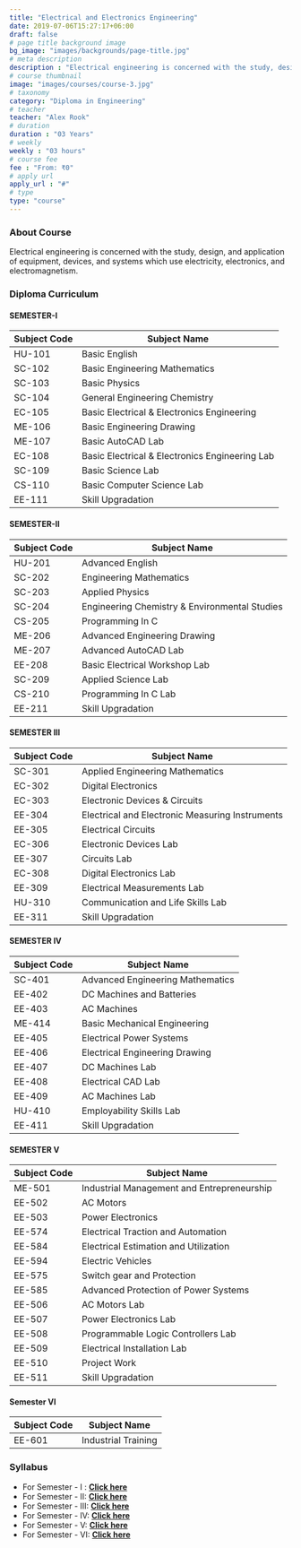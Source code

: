 ```yaml
---
title: "Electrical and Electronics Engineering"
date: 2019-07-06T15:27:17+06:00
draft: false
# page title background image
bg_image: "images/backgrounds/page-title.jpg"
# meta description
description : "Electrical engineering is concerned with the study, design, and application of equipment, devices, and systems which use electricity, electronics, and electromagnetism."
# course thumbnail
image: "images/courses/course-3.jpg"
# taxonomy
category: "Diploma in Engineering"
# teacher
teacher: "Alex Rook"
# duration
duration : "03 Years"
# weekly
weekly : "03 hours"
# course fee
fee : "From: ₹0"
# apply url
apply_url : "#"
# type
type: "course"
---
```



### About Course

Electrical engineering is concerned with the study, design, and application of equipment, devices, and systems which use electricity, electronics, and electromagnetism.

### Diploma Curriculum

#### SEMESTER-I 

| Subject Code | Subject Name |
| --- | --- |
| HU-101 | Basic English |
| SC-102 | Basic Engineering Mathematics |
| SC-103 | Basic Physics |
| SC-104 | General Engineering Chemistry |
| EC-105 | Basic Electrical & Electronics Engineering |
| ME-106 | Basic Engineering Drawing |
| ME-107 | Basic AutoCAD Lab |
| EC-108 | Basic Electrical & Electronics Engineering Lab |
| SC-109 | Basic Science Lab |
| CS-110 | Basic Computer Science Lab |
| EE-111 | Skill Upgradation |

#### SEMESTER-II 

| Subject Code | Subject Name |
| --- | --- |
| HU-201 | Advanced English |
| SC-202 | Engineering Mathematics |
| SC-203 | Applied Physics |
| SC-204 | Engineering Chemistry & Environmental Studies |
| CS-205 | Programming In C |
| ME-206 | Advanced Engineering Drawing |
| ME-207 | Advanced AutoCAD Lab |
| EE-208 | Basic Electrical Workshop Lab |
| SC-209 | Applied Science Lab |
| CS-210 | Programming In C Lab |
| EE-211 | Skill Upgradation |

#### SEMESTER III 

| Subject Code | Subject Name |
| --- | --- |
| SC-301 | Applied Engineering Mathematics |
| EC-302 | Digital Electronics |
| EC-303 | Electronic Devices & Circuits |
| EE-304 | Electrical and Electronic Measuring Instruments |
| EE-305 | Electrical Circuits |
| EC-306 | Electronic Devices Lab |
| EE-307 | Circuits Lab |
| EC-308 | Digital Electronics Lab |
| EE-309 | Electrical Measurements Lab |
| HU-310 | Communication and Life Skills Lab |
| EE-311 | Skill Upgradation | 

#### SEMESTER IV 

| Subject Code | Subject Name |
| --- | --- |
| SC-401 | Advanced Engineering Mathematics |
| EE-402 | DC Machines and Batteries |
| EE-403 | AC Machines |
| ME-414 | Basic Mechanical Engineering |
| EE-405 | Electrical Power Systems |
| EE-406 | Electrical Engineering Drawing |
| EE-407 | DC Machines Lab |
| EE-408 | Electrical CAD Lab |
| EE-409 | AC Machines Lab |
| HU-410 | Employability Skills Lab |
| EE-411 | Skill Upgradation |

#### SEMESTER V 

| Subject Code | Subject Name |
| --- | --- |
| ME-501 | Industrial Management and Entrepreneurship |
| EE-502 | AC Motors |
| EE-503 | Power Electronics |
| EE-574 | Electrical Traction and Automation |
| EE-584 | Electrical Estimation and Utilization |
| EE-594 | Electric Vehicles |
| EE-575 | Switch gear and Protection |
| EE-585 | Advanced Protection of Power Systems |
| EE-506 | AC Motors Lab |
| EE-507 | Power Electronics Lab |
| EE-508 | Programmable Logic Controllers Lab |
| EE-509 | Electrical Installation Lab |
| EE-510 | Project Work |
| EE-511 | Skill Upgradation |

#### Semester VI

| Subject Code | Subject Name |
| --- | --- |
| EE-601 | Industrial Training |

### Syllabus

- For Semester - I : **[Click here](https://app.box.com/s/wydiolulyr4h79gb7vr43xo2fk4z8sg2)**
- For Semester - II: **[Click here](https://app.box.com/s/a5dd8w8wfxll5xx33tfkx5hc3e5ikz5h)**
- For Semester - III: **[Click here](https://app.box.com/s/x0me3wghzc736kplblopmav35pk53vsp)**
- For Semester - IV: **[Click here](https://app.box.com/s/gfmjmb137tr4vjbffeoy7w9eo0h4ky91)**
- For Semester - V: **[Click here](https://app.box.com/s/khly8zewpobgyu6rvv9ut6skmcu9mm2w)**
- For Semester - VI: **[Click here](https://app.box.com/s/u7r5nfcp3djtvah4ldy1pd3zxwe94u6n)**